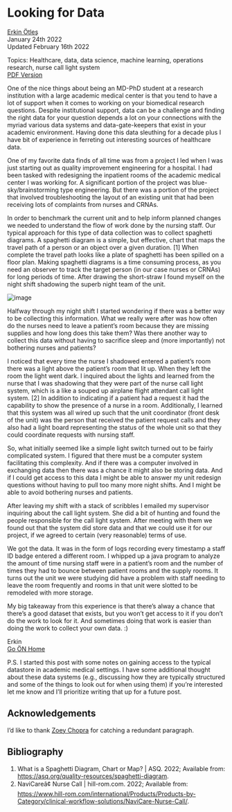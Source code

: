 # Looking for Data
[Erkin Ötleş](https://eotles.github.io) <br />
January 24th 2022 <br />
Updated February 16th 2022

Topics: Healthcare, data, data science, machine learning, operations research, nurse call light system <br />
[PDF Version](looking_for_data.pdf)

One of the nice things about being an MD-PhD student at a research institution with a large academic medical center is that you tend to have a lot of support when it comes to working on your biomedical research questions. Despite institutional support, data can be a challenge and finding the right data for your question depends a lot on your connections with the myriad various data systems and data-gate-keepers that exist in your academic environment. Having done this data sleuthing for a decade plus I have bit of experience in ferreting out interesting sources of healthcare data.

One of my favorite data finds of all time was from a project I led when I was just starting out as quality improvement engineering for a hospital. I had been tasked with redesigning the inpatient rooms of the academic medical center I was working for. A significant portion of the project was blue-sky/brainstorming type engineering. But there was a portion of the project that involved troubleshooting the layout of an existing unit that had been receiving lots of complaints from nurses and CRNAs.

In order to benchmark the current unit and to help inform planned changes we needed to understand the flow of work done by the nursing staff. Our typical approach for this type of data collection was to collect spaghetti diagrams. A spaghetti diagram is a simple, but effective, chart that maps the travel path of a person or an object over a given duration. [1] When complete the travel path looks like a plate of spaghetti has been spilled on a floor plan. Making spaghetti diagrams is a time consuming process, as you need an observer to track the target person (in our case nurses or CRNAs) for long periods of time. After drawing the short-straw I found myself on the night shift shadowing the superb night team of the unit.

![image](https://user-images.githubusercontent.com/6284187/154292276-1fd7446e-0688-4955-b936-f28cd727e745.png)

Halfway through my night shift I started wondering if there was a better way to be collecting this information. What we really were after was how often do the nurses need to leave a patient’s room because they are missing supplies and how long does this take them? Was there another way to collect this data without having to sacrifice sleep and (more importantly) not bothering nurses and patients?

I noticed that every time the nurse I shadowed entered a patient’s room there was a light above the patient’s room that lit up. When they left the room the light went dark. I inquired about the lights and learned from the nurse that I was shadowing that they were part of the nurse call light system, which is a like a souped up airplane flight attendant call light system. [2] In addition to indicating if a patient had a request it had the capability to show the presence of a nurse in a room. Additionally, I learned that this system was all wired up such that the unit coordinator (front desk of the unit) was the person that received the patient request calls and they also had a light board representing the status of the whole unit so that they could coordinate requests with nursing staff.

So, what initially seemed like a simple light switch turned out to be fairly complicated system. I figured that there must be a computer system facilitating this complexity. And if there was a computer involved in exchanging data then there was a chance it might also be storing data. And if I could get access to this data I might be able to answer my unit redesign questions without having to pull too many more night shifts. And I might be able to avoid bothering nurses and patients.

After leaving my shift with a stack of scribbles I emailed my supervisor inquiring about the call light system. She did a bit of hunting and found the people responsible for the call light system.  After meeting with them we found out that the system did store data and that we could use it for our project, if we agreed to certain (very reasonable) terms of use.

We got the data. It was in the form of logs recording every timestamp a staff ID badge entered a different room. I whipped up a java program to analyze the amount of time nursing staff were in a patient’s room and the number of times they had to bounce between patient rooms and the supply rooms. It turns out the unit we were studying did have a problem with staff needing to leave the room frequently and rooms in that unit were slotted to be remodeled with more storage.

My big takeaway from this experience is that there’s alway a chance that there’s a good dataset that exists, but you won’t get access to it if you don’t do the work to look for it. And sometimes doing that work is easier than doing the work to collect your own data. :)

Erkin  <br />
[Go ÖN Home](../../index.md)

P.S. I started this post with some notes on gaining access to the typical datastore in academic medical settings. I have some additional thought about these data systems (e.g., discussing how they are typically structured and some of the things to look out for when using them) if you’re interested let me know and I’ll prioritize writing that up for a future post.

## Acknowledgements
I’d like to thank [Zoey Chopra](https://www.linkedin.com/in/zoeychopra/) for catching a redundant paragraph. 

## Bibliography
1.	What is a Spaghetti Diagram, Chart or Map? | ASQ. 2022; Available from: https://asq.org/quality-resources/spaghetti-diagram.
2.	NaviCareâ¢ Nurse Call | hill-rom.com. 2022; Available from: https://www.hill-rom.com/international/Products/Products-by-Category/clinical-workflow-solutions/NaviCare-Nurse-Call/.
